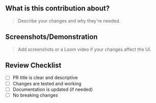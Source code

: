 <!-- deno-fmt-ignore-file -->

## What is this contribution about?
> Describe your changes and why they're needed.

## Screenshots/Demonstration
> Add screenshots or a Loom video if your changes affect the UI.

## Review Checklist
- [ ] PR title is clear and descriptive
- [ ] Changes are tested and working
- [ ] Documentation is updated (if needed)
- [ ] No breaking changes 